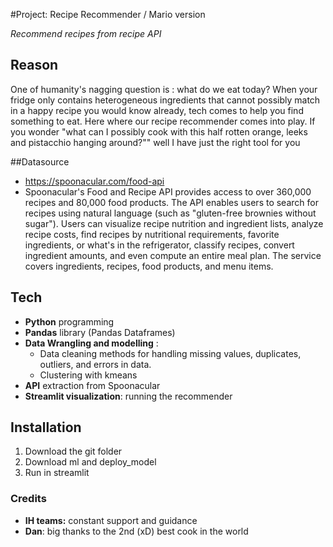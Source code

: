 #Project: Recipe Recommender / Mario version

*Recommend recipes from recipe API*

## Reason
One of humanity's nagging question is : what do we eat today?
When your fridge only contains heterogeneous ingredients that cannot possibly match in a happy recipe you would know already, tech comes to help you find something to eat. Here where our recipe recommender comes into play. If you wonder "what can I possibly cook with this half rotten orange, leeks and pistacchio hanging around?"" well I have just the right tool for you

##Datasource
- https://spoonacular.com/food-api
- Spoonacular's Food and Recipe API provides access to over 360,000 recipes and 80,000 food products. The API enables users to search for recipes using natural language (such as "gluten-free brownies without sugar"). Users can visualize recipe nutrition and ingredient lists, analyze recipe costs, find recipes by nutritional requirements, favorite ingredients, or what's in the refrigerator, classify recipes, convert ingredient amounts, and even compute an entire meal plan. The service covers ingredients, recipes, food products, and menu items.


## Tech

-  **Python** programming
- **Pandas** library (Pandas Dataframes)
- **Data Wrangling and modelling** :
  - Data cleaning methods for handling missing values, duplicates, outliers, and errors in data.
  - Clustering with kmeans
- **API** extraction from Spoonacular
- **Streamlit visualization**: running the recommender


## Installation

1. Download the git folder
1. Download ml and deploy_model
1. Run in streamlit

### Credits

- **IH teams:** constant support and guidance
- **Dan**: big thanks to the 2nd (xD) best cook in the world
